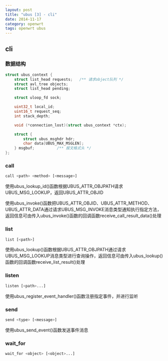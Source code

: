 ```yaml
---
layout: post
title: "ubus [3] - cli"
date: 2014-11-17
category: openwrt
tags: openwrt ubus
---
```


## cli
### 数据结构

```c
struct ubus_context {
	struct list_head requests;   /** 请求object队列 */
	struct avl_tree objects;
	struct list_head pending;

	struct uloop_fd sock;

	uint32_t local_id;
	uint16_t request_seq;
	int stack_depth;

	void (*connection_lost)(struct ubus_context *ctx);

	struct {
		struct ubus_msghdr hdr;
		char data[UBUS_MAX_MSGLEN];
	} msgbuf;          /** 报文格式头 */              
};
```

### call

```bash
call <path> <method> [<message>]
```
使用ubus_lookup_id()函数根据UBUS_ATTR_OBJPATH请求UBUS_MSG_LOOKUP，返回UBUS_ATTR_OBJID

使用ubus_invoke()函数把UBUS_ATTR_OBJID、UBUS_ATTR_METHOD、UBUS_ATTR_DATA通过请求UBUS_MSG_INVOKE消息类型通知执行指定方法，返回信息可由传入ubus_invoke()函数的回调函数receive_call_result_data()处理

### list

```bash
list [<path>]
```

使用ubus_lookup()函数根据UBUS_ATTR_OBJPATH通过请求UBUS_MSG_LOOKUP消息类型进行查询操作，返回信息可由传入ubus_lookup()函数的回调函数receive_list_result()处理

### listen

```bash
listen [<path>...]
```

使用ubus_register_event_handler()函数注册指定事件，并进行监听

### send

```bash
send <type> [<message>]
```

使用ubus_send_event()函数发送事件消息

### wait_for

```bash
wait_for <object> [<object>...]
```
